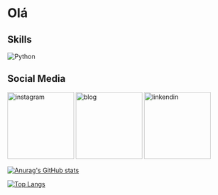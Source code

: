 # Olá

## Skills
![Python](https://img.shields.io/badge/Python-FFD43B?style=for-the-badge&logo=python&logoColor=blue)

## Social Media
[<img alt="instagram" width="150px" src="https://img.shields.io/badge/Instagram-E4405F?style=for-the-badge&logo=instagram&logoColor=white" />](https://www.instagram.com/scientistsnotes/) [<img alt="blog" width="150px" src="https://img.shields.io/badge/Blogger-FF5722?style=for-the-badge&logo=blogger&logoColor=white" />](https://scientistsnotes.com/) [<img alt="linkendin" width="150px" src="https://img.shields.io/badge/LinkedIn-0077B5?style=for-the-badge&logo=linkedin&logoColor=white" />](https://br.linkedin.com/)




[![Anurag's GitHub stats](https://github-readme-stats.vercel.app/api?username=Wendelvsouza&show_icons=true&theme=radical)](https://github.com/anuraghazra/github-readme-stats)

[![Top Langs](https://github-readme-stats.vercel.app/api/top-langs/?username=Wendelvsouza&theme=radical)](https://github.com/anuraghazra/github-readme-stats)
